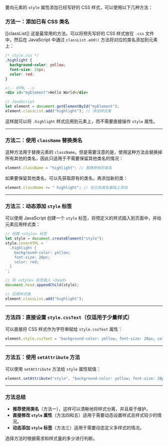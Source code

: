 要向元素的 `style` 属性添加已经写好的 CSS 样式，可以使用以下几种方法：

### 方法一：添加已有 CSS 类名
[[classList]]
这是最常用的方法。可以将预先写好的 CSS 样式放在 `.css` 文件中，然后在 JavaScript 中通过 `classList.add()` 方法将对应的类名添加到元素上：

```css
/* style.css */
.highlight {
  background-color: yellow;
  font-size: 20px;
  color: red;
}
```

```html
<!-- HTML -->
<div id="myElement">Hello World</div>
```

```javascript
// JavaScript
let element = document.getElementById("myElement");
element.classList.add("highlight"); // 添加样式类
```

这样就可以将 `.highlight` 样式应用到元素上，而不需要直接操作 `style` 属性。

---

### 方法二：使用 `className` 替换类名

这种方法用于替换元素的 `className`。但是需要注意的是，使用这种方法会替换掉所有其他的类名，因此只适用于不需要保留其他类名的情况：

```javascript
element.className = "highlight"; // 替换原有的类名
```

如果要保留其他类名，可以先获取原有的类名，再添加新的类：

```javascript
element.className += " highlight"; // 在已有类名基础上添加
```

---

### 方法三：动态添加 `style` 标签

可以使用 JavaScript 创建一个 `style` 标签，将预定义的样式插入到页面中，并给元素应用样式类：

```javascript
// 创建 <style> 标签
let style = document.createElement("style");
style.innerHTML = `
  .highlight {
    background-color: yellow;
    font-size: 20px;
    color: red;
  }
`;

// 将 <style> 标签插入 <head>
document.head.appendChild(style);

// 应用样式类
element.classList.add("highlight");
```

---

### 方法四：直接设置 `style.cssText`（仅适用于少量样式）

可以直接将 CSS 样式作为字符串赋给 `style.cssText` 属性：

```javascript
element.style.cssText = "background-color: yellow; font-size: 20px; color: red;";
```

---

### 方法五：使用 `setAttribute` 方法

可以使用 `setAttribute` 方法给 `style` 属性赋值：

```javascript
element.setAttribute("style", "background-color: yellow; font-size: 20px; color: red;");
```

---

### 方法总结

- **推荐使用类名**（方法一），这样可以清晰地将样式分离，并且易于维护。
- **直接修改 `style` 属性**（方法四和五）适用于需要动态设置样式且样式较少的情况。
- **动态添加 `style` 标签**（方法三）适用于需要动态定义多样式的情况。

选择方法时根据需求和样式量的多少进行判断。